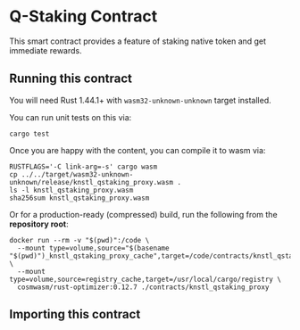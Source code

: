# Q-Staking Contract

This smart contract provides a feature of staking native token and get immediate rewards.

## Running this contract

You will need Rust 1.44.1+ with `wasm32-unknown-unknown` target installed.

You can run unit tests on this via: 

`cargo test`

Once you are happy with the content, you can compile it to wasm via:

```
RUSTFLAGS='-C link-arg=-s' cargo wasm
cp ../../target/wasm32-unknown-unknown/release/knstl_qstaking_proxy.wasm .
ls -l knstl_qstaking_proxy.wasm
sha256sum knstl_qstaking_proxy.wasm
```

Or for a production-ready (compressed) build, run the following from the __repository root__:

```
docker run --rm -v "$(pwd)":/code \
  --mount type=volume,source="$(basename "$(pwd)")_knstl_qstaking_proxy_cache",target=/code/contracts/knstl_qstaking_proxy/target \
  --mount type=volume,source=registry_cache,target=/usr/local/cargo/registry \
  cosmwasm/rust-optimizer:0.12.7 ./contracts/knstl_qstaking_proxy
  ```

## Importing this contract
